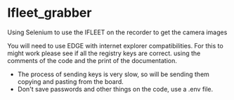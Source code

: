 # Ifleet_grabber
Using Selenium to use the IFLEET on the recorder to get the camera images

You will need to use EDGE with internet explorer compatibilities.
For this to might work please see if all the registry keys are correct. using the comments of the code and the print of the documentation.

- The process of sending keys is very slow, so will be sending them copying and pasting from the board.
- Don't save passwords and other things on the code, use a .env file.
